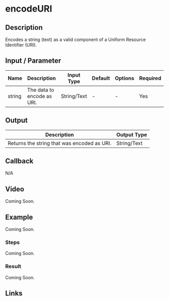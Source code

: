 # encodeURI  

## Description

Encodes a string (text) as a valid component of a Uniform Resource Identifier (URI).

## Input / Parameter

| Name | Description | Input Type | Default | Options | Required |
| ------ | ------ | ------ | ------ | ------ | ------ |
| string | The data to encode as URI. | String/Text | - | - | Yes |

## Output

| Description | Output Type |
| ------ | ------ |
| Returns the string that was encoded as URI. | String/Text |

## Callback

N/A

## Video

Coming Soon.

<!-- Format: [![Video]({image-path}?raw=true)]({url-link}) -->

## Example

Coming Soon.

<!-- Share a scenario, like a user requirements. -->

### Steps

Coming Soon.

<!-- Show the steps and share some screenshots.

1. .....

Format: ![]({image-path}?raw=true) -->

### Result

Coming Soon.

<!-- Explain the output.

Format: ![]({image-path}?raw=true) -->

## Links